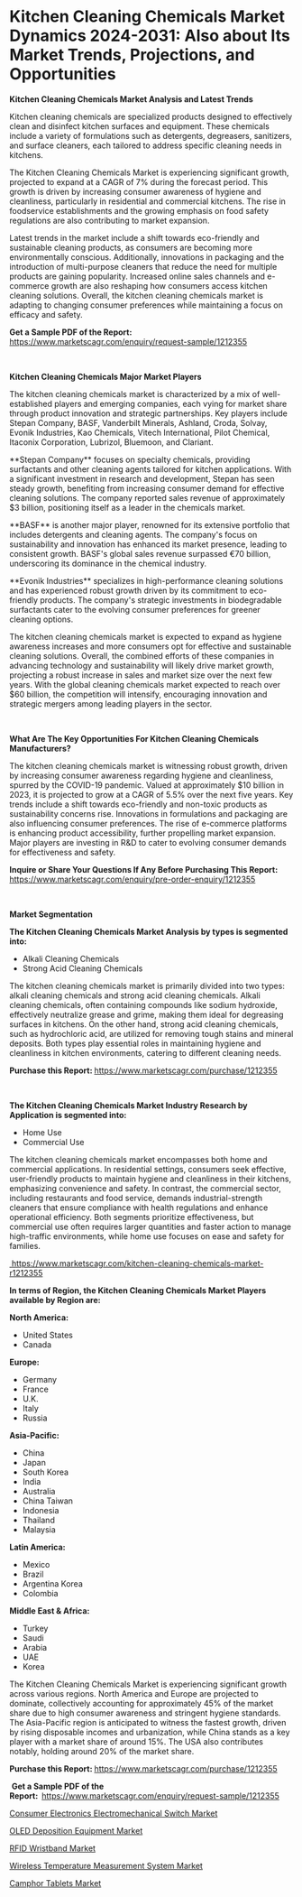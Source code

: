 <p><h1>Kitchen Cleaning Chemicals Market Dynamics 2024-2031: Also about Its Market Trends, Projections, and Opportunities</h1></p><p><strong>Kitchen Cleaning Chemicals Market Analysis and Latest Trends</strong></p>
<p><p>Kitchen cleaning chemicals are specialized products designed to effectively clean and disinfect kitchen surfaces and equipment. These chemicals include a variety of formulations such as detergents, degreasers, sanitizers, and surface cleaners, each tailored to address specific cleaning needs in kitchens. </p><p>The Kitchen Cleaning Chemicals Market is experiencing significant growth, projected to expand at a CAGR of 7% during the forecast period. This growth is driven by increasing consumer awareness of hygiene and cleanliness, particularly in residential and commercial kitchens. The rise in foodservice establishments and the growing emphasis on food safety regulations are also contributing to market expansion. </p><p>Latest trends in the market include a shift towards eco-friendly and sustainable cleaning products, as consumers are becoming more environmentally conscious. Additionally, innovations in packaging and the introduction of multi-purpose cleaners that reduce the need for multiple products are gaining popularity. Increased online sales channels and e-commerce growth are also reshaping how consumers access kitchen cleaning solutions. Overall, the kitchen cleaning chemicals market is adapting to changing consumer preferences while maintaining a focus on efficacy and safety.</p></p>
<p><strong>Get a Sample PDF of the Report:&nbsp;</strong> <a href="https://www.marketscagr.com/enquiry/request-sample/1212355?utm_campaign=1267&utm_medium=2&utm_source=Github&utm_content=ia&utm_term=06102024&utm_id=kitchen-cleaning-chemicals">https://www.marketscagr.com/enquiry/request-sample/1212355</a></p>
<p>&nbsp;</p>
<p><strong>Kitchen Cleaning Chemicals Major Market Players</strong></p>
<p><p>The kitchen cleaning chemicals market is characterized by a mix of well-established players and emerging companies, each vying for market share through product innovation and strategic partnerships. Key players include Stepan Company, BASF, Vanderbilt Minerals, Ashland, Croda, Solvay, Evonik Industries, Kao Chemicals, Vitech International, Pilot Chemical, Itaconix Corporation, Lubrizol, Bluemoon, and Clariant.</p><p>**Stepan Company** focuses on specialty chemicals, providing surfactants and other cleaning agents tailored for kitchen applications. With a significant investment in research and development, Stepan has seen steady growth, benefiting from increasing consumer demand for effective cleaning solutions. The company reported sales revenue of approximately $3 billion, positioning itself as a leader in the chemicals market.</p><p>**BASF** is another major player, renowned for its extensive portfolio that includes detergents and cleaning agents. The company's focus on sustainability and innovation has enhanced its market presence, leading to consistent growth. BASF's global sales revenue surpassed €70 billion, underscoring its dominance in the chemical industry.</p><p>**Evonik Industries** specializes in high-performance cleaning solutions and has experienced robust growth driven by its commitment to eco-friendly products. The company's strategic investments in biodegradable surfactants cater to the evolving consumer preferences for greener cleaning options.</p><p>The kitchen cleaning chemicals market is expected to expand as hygiene awareness increases and more consumers opt for effective and sustainable cleaning solutions. Overall, the combined efforts of these companies in advancing technology and sustainability will likely drive market growth, projecting a robust increase in sales and market size over the next few years. With the global cleaning chemicals market expected to reach over $60 billion, the competition will intensify, encouraging innovation and strategic mergers among leading players in the sector.</p></p>
<p>&nbsp;</p>
<p><strong>What Are The Key Opportunities For Kitchen Cleaning Chemicals Manufacturers?</strong></p>
<p><p>The kitchen cleaning chemicals market is witnessing robust growth, driven by increasing consumer awareness regarding hygiene and cleanliness, spurred by the COVID-19 pandemic. Valued at approximately $10 billion in 2023, it is projected to grow at a CAGR of 5.5% over the next five years. Key trends include a shift towards eco-friendly and non-toxic products as sustainability concerns rise. Innovations in formulations and packaging are also influencing consumer preferences. The rise of e-commerce platforms is enhancing product accessibility, further propelling market expansion. Major players are investing in R&D to cater to evolving consumer demands for effectiveness and safety.</p></p>
<p><strong>Inquire or Share Your Questions If Any Before Purchasing This Report:</strong> <a href="https://www.marketscagr.com/enquiry/pre-order-enquiry/1212355?utm_campaign=1267&utm_medium=2&utm_source=Github&utm_content=ia&utm_term=06102024&utm_id=kitchen-cleaning-chemicals">https://www.marketscagr.com/enquiry/pre-order-enquiry/1212355</a></p>
<p>&nbsp;</p>
<p><strong>Market Segmentation</strong></p>
<p><strong>The Kitchen Cleaning Chemicals Market Analysis by types is segmented into:</strong></p>
<p><ul><li>Alkali Cleaning Chemicals</li><li>Strong Acid Cleaning Chemicals</li></ul></p>
<p><p>The kitchen cleaning chemicals market is primarily divided into two types: alkali cleaning chemicals and strong acid cleaning chemicals. Alkali cleaning chemicals, often containing compounds like sodium hydroxide, effectively neutralize grease and grime, making them ideal for degreasing surfaces in kitchens. On the other hand, strong acid cleaning chemicals, such as hydrochloric acid, are utilized for removing tough stains and mineral deposits. Both types play essential roles in maintaining hygiene and cleanliness in kitchen environments, catering to different cleaning needs.</p></p>
<p><strong>Purchase this Report:&nbsp;</strong><a href="https://www.marketscagr.com/purchase/1212355?utm_campaign=1267&utm_medium=2&utm_source=Github&utm_content=ia&utm_term=06102024&utm_id=kitchen-cleaning-chemicals">https://www.marketscagr.com/purchase/1212355</a></p>
<p>&nbsp;</p>
<p><strong>The Kitchen Cleaning Chemicals Market Industry Research by Application is segmented into:</strong></p>
<p><ul><li>Home Use</li><li>Commercial Use</li></ul></p>
<p><p>The kitchen cleaning chemicals market encompasses both home and commercial applications. In residential settings, consumers seek effective, user-friendly products to maintain hygiene and cleanliness in their kitchens, emphasizing convenience and safety. In contrast, the commercial sector, including restaurants and food service, demands industrial-strength cleaners that ensure compliance with health regulations and enhance operational efficiency. Both segments prioritize effectiveness, but commercial use often requires larger quantities and faster action to manage high-traffic environments, while home use focuses on ease and safety for families.</p></p>
<p><a href="https://www.marketscagr.com/kitchen-cleaning-chemicals-market-r1212355?utm_campaign=1267&utm_medium=2&utm_source=Github&utm_content=ia&utm_term=06102024&utm_id=kitchen-cleaning-chemicals">&nbsp;https://www.marketscagr.com/kitchen-cleaning-chemicals-market-r1212355</a></p>
<p><strong>In terms of Region, the Kitchen Cleaning Chemicals Market Players available by Region are:</strong></p>
<p>
    <p> <strong> North America: </strong>
        <ul>
            <li>United States</li>
            <li>Canada</li>
        </ul>
        </p> 
    <p> <strong> Europe: </strong>
        <ul>
            <li>Germany</li>
            <li>France</li>
            <li>U.K.</li>
            <li>Italy</li>
            <li>Russia</li>
        </ul>
        </p> 
    <p> <strong> Asia-Pacific: </strong>
        <ul>
            <li>China</li>
            <li>Japan</li>
            <li>South Korea</li>
            <li>India</li>
            <li>Australia</li>
            <li>China Taiwan</li>
            <li>Indonesia</li>
            <li>Thailand</li>
            <li>Malaysia</li>
        </ul>
        </p> 
    <p> <strong> Latin America: </strong>
        <ul>
            <li>Mexico</li>
            <li>Brazil</li>
            <li>Argentina Korea</li>
            <li>Colombia</li>
        </ul>
        </p> 
    <p> <strong> Middle East & Africa: </strong>
        <ul>
            <li>Turkey</li>
            <li>Saudi</li>
            <li>Arabia</li>
            <li>UAE</li>
            <li>Korea</li>
        </ul>
    </p>
    </p>
<p><p>The Kitchen Cleaning Chemicals Market is experiencing significant growth across various regions. North America and Europe are projected to dominate, collectively accounting for approximately 45% of the market share due to high consumer awareness and stringent hygiene standards. The Asia-Pacific region is anticipated to witness the fastest growth, driven by rising disposable incomes and urbanization, while China stands as a key player with a market share of around 15%. The USA also contributes notably, holding around 20% of the market share.</p></p>
<p><strong>Purchase this Report: </strong><a href="https://www.marketscagr.com/purchase/1212355?utm_campaign=1267&utm_medium=2&utm_source=Github&utm_content=ia&utm_term=06102024&utm_id=kitchen-cleaning-chemicals">https://www.marketscagr.com/purchase/1212355</a></p>
<p>&nbsp;<strong>Get a Sample PDF of the Report:&nbsp;&nbsp;</strong><a href="https://www.marketscagr.com/enquiry/request-sample/1212355?utm_campaign=1267&utm_medium=2&utm_source=Github&utm_content=ia&utm_term=06102024&utm_id=kitchen-cleaning-chemicals">https://www.marketscagr.com/enquiry/request-sample/1212355</a></p>
<p><strong></strong></p>
<p><p><a href="https://issuu.com/reportprime-2/docs/consumer-electronics-electromechani_bf6147afaacb59?utm_campaign=1267&utm_medium=2&utm_source=Github&utm_content=ia&utm_term=06102024&utm_id=kitchen-cleaning-chemicals">Consumer Electronics Electromechanical Switch Market</a></p><p><a href="https://issuu.com/reportprime-2/docs/oled-deposition-equipment-market-si_a5853f48480cea?utm_campaign=1267&utm_medium=2&utm_source=Github&utm_content=ia&utm_term=06102024&utm_id=kitchen-cleaning-chemicals">OLED Deposition Equipment Market</a></p><p><a href="https://www.linkedin.com/pulse/rfid-wristband-market-opportunities-emerging-global-trends-rtxqe?utm_campaign=1267&utm_medium=2&utm_source=Github&utm_content=ia&utm_term=06102024&utm_id=kitchen-cleaning-chemicals">RFID Wristband Market</a></p><p><a href="https://github.com/lylyparadise/Market-Research-Report-List-5/blob/main/wireless-temperature-measurement-system-market.md?utm_campaign=1267&utm_medium=2&utm_source=Github&utm_content=ia&utm_term=06102024&utm_id=kitchen-cleaning-chemicals">Wireless Temperature Measurement System Market</a></p><p><a href="https://www.linkedin.com/pulse/global-camphor-tablets-market-status-2024-2031-forecast-1swdc?utm_campaign=1267&utm_medium=2&utm_source=Github&utm_content=ia&utm_term=06102024&utm_id=kitchen-cleaning-chemicals">Camphor Tablets Market</a></p></p>